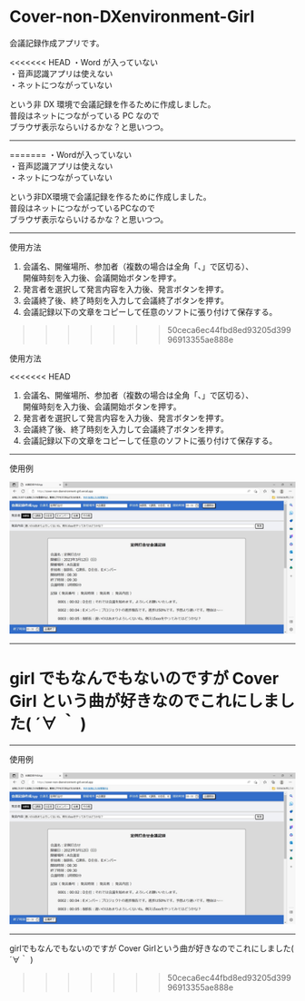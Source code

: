 # Cover-non-DXenvironment-Girl

会議記録作成アプリです。

<<<<<<< HEAD
・Word が入っていない  
・音声認識アプリは使えない  
・ネットにつながっていない

という非 DX 環境で会議記録を作るために作成しました。  
普段はネットにつながっている PC なので  
ブラウザ表示ならいけるかな？と思いつつ。

---
=======
・Wordが入っていない  
・音声認識アプリは使えない  
・ネットにつながっていない

という非DX環境で会議記録を作るために作成しました。  
普段はネットにつながっているPCなので  
ブラウザ表示ならいけるかな？と思いつつ。

---  
使用方法
1. 会議名、開催場所、参加者（複数の場合は全角「、」で区切る）、  
開催時刻を入力後、会議開始ボタンを押す。
2. 発言者を選択して発言内容を入力後、発言ボタンを押す。
3. 会議終了後、終了時刻を入力して会議終了ボタンを押す。
4. 会議記録以下の文章をコピーして任意のソフトに張り付けて保存する。
>>>>>>> 50ceca6ec44fbd8ed93205d39996913355ae888e

使用方法

<<<<<<< HEAD
1. 会議名、開催場所、参加者（複数の場合は全角「、」で区切る）、  
   開催時刻を入力後、会議開始ボタンを押す。
2. 発言者を選択して発言内容を入力後、発言ボタンを押す。
3. 会議終了後、終了時刻を入力して会議終了ボタンを押す。
4. 会議記録以下の文章をコピーして任意のソフトに張り付けて保存する。

---

使用例

![画像の説明](img/example_img.jpg "example")

---

girl でもなんでもないのですが
Cover Girl という曲が好きなのでこれにしました( ´∀ ｀ )
=======
---  

使用例  

![画像の説明](img/example_img.jpg "example")

---  
girlでもなんでもないのですが
Cover Girlという曲が好きなのでこれにしました( ´∀｀ )
>>>>>>> 50ceca6ec44fbd8ed93205d39996913355ae888e
